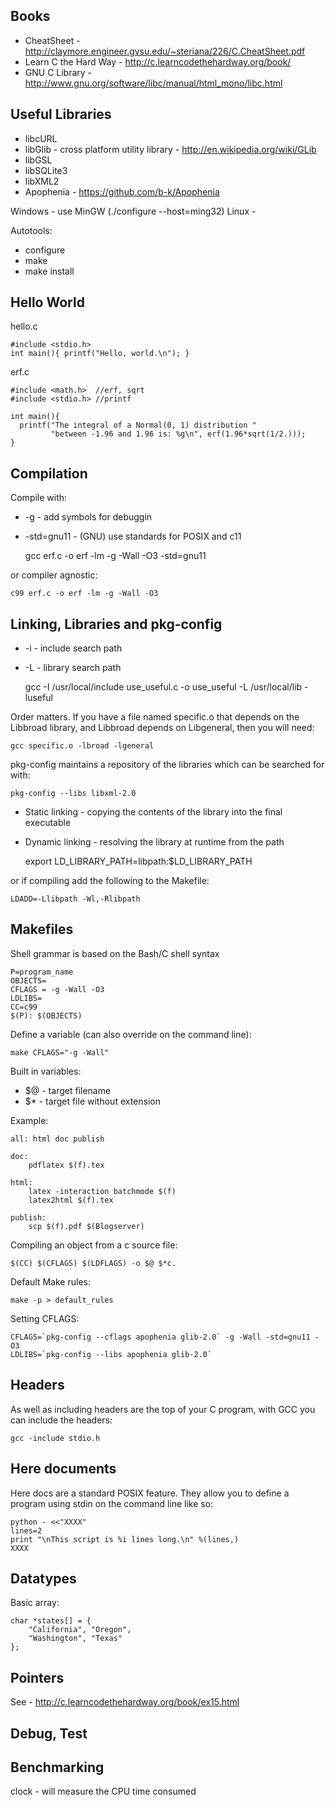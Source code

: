 Books
-----

* CheatSheet - http://claymore.engineer.gvsu.edu/~steriana/226/C.CheatSheet.pdf
* Learn C the Hard Way - http://c.learncodethehardway.org/book/
* GNU C Library - http://www.gnu.org/software/libc/manual/html_mono/libc.html

Useful Libraries
----------------

* libcURL
* libGlib - cross platform utility library - http://en.wikipedia.org/wiki/GLib
* libGSL
* libSQLite3
* libXML2
* Apophenia - https://github.com/b-k/Apophenia

Windows - use  MinGW (./configure --host=ming32)
Linux - 

Autotools:
* configure
* make
* make install

Hello World
-----------

hello.c

    #include <stdio.h>
    int main(){ printf("Hello, world.\n"); }

erf.c

    #include <math.h>  //erf, sqrt
    #include <stdio.h> //printf

    int main(){
      printf("The integral of a Normal(0, 1) distribution "
             "between -1.96 and 1.96 is: %g\n", erf(1.96*sqrt(1/2.)));
    }

Compilation
-----------

Compile with:

* -g - add symbols for debuggin
* -std=gnu11 - (GNU) use standards for POSIX and c11

    gcc erf.c -o erf -lm -g -Wall -O3 -std=gnu11

or compiler agnostic:

    c99 erf.c -o erf -lm -g -Wall -O3

Linking, Libraries and pkg-config
---------------------------------

* -i - include search path
* -L - library search path

    gcc -I /usr/local/include use_useful.c -o use_useful -L /usr/local/lib -luseful

Order matters. If you have a file named specific.o that depends on the Libbroad library, and Libbroad depends on Libgeneral, then you will need:

    gcc specific.o -lbroad -lgeneral
    
pkg-config maintains a repository of the libraries which can be searched for with:

    pkg-config --libs libxml-2.0
    
* Static linking - copying the contents of the library into the final executable
* Dynamic linking - resolving the library at runtime from the path

    export LD_LIBRARY_PATH=libpath:$LD_LIBRARY_PATH
    
or if compiling add the following to the Makefile:

    LDADD=-Llibpath -Wl,-Rlibpath
    
Makefiles
---------

Shell grammar is based on the Bash/C shell syntax

    P=program_name
    OBJECTS=
    CFLAGS = -g -Wall -O3
    LDLIBS=
    CC=c99
    $(P): $(OBJECTS)
    
Define a variable (can also override on the command line):

    make CFLAGS="-g -Wall"
    
Built in variables:
* $@ - target filename
* $* - target file without extension

Example:

    all: html doc publish

    doc:
        pdflatex $(f).tex
    
    html:
        latex -interaction batchmode $(f)
        latex2html $(f).tex
    
    publish:
        scp $(f).pdf $(Blogserver)
        
Compiling an object from a c source file:

    $(CC) $(CFLAGS) $(LDFLAGS) -o $@ $*c.
    
Default Make rules:

    make -p > default_rules
    
Setting CFLAGS:

    CFLAGS=`pkg-config --cflags apophenia glib-2.0` -g -Wall -std=gnu11 -O3
    LDLIBS=`pkg-config --libs apophenia glib-2.0`

Headers
-------

As well as including headers are the top of your C program, with GCC you can include the headers:

    gcc -include stdio.h

Here documents 
--------------

Here docs are a standard POSIX feature.  They allow you to define a program using stdin on the command line like so:

    python - <<"XXXX"
    lines=2
    print "\nThis script is %i lines long.\n" %(lines,)
    XXXX

Datatypes
---------

Basic array:

    char *states[] = {
        "California", "Oregon",
        "Washington", "Texas"
    };
    
Pointers
--------

See - http://c.learncodethehardway.org/book/ex15.html
    
Debug, Test
-----------

Benchmarking
------------

clock - will measure the CPU time consumed

